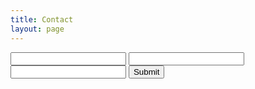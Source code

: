 ```yaml
---
title: Contact
layout: page
---
```

<form action="https://getsimpleform.com/messages?form_api_token=b022c8e2a00e26b5a4362a140024bf37" method="post">
  <!-- the redirect_to is optional, the form will redirect to the referrer on submission -->
  <input type='hidden' name='/pages/thank-you' />
  <!-- all your input fields here.... -->
  <input type='email' name='Email' />
  <input type='text' name='Name' />
  <input type='text' name='Phone' />

  <input type='submit' value='Submit' />
</form>

